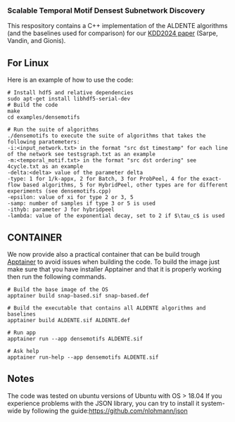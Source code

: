 ### Scalable Temporal Motif Densest Subnetwork Discovery 

This respository contains a C++ implementation of the ALDENTE algorithms (and the baselines used for comparison) for our [KDD2024 paper](https://arxiv.org/abs/2406.10608) (Sarpe, Vandin, and Gionis).

## For Linux

Here is an example of how to use the code:
```
# Install hdf5 and relative dependencies
sudo apt-get install libhdf5-serial-dev
# Build the code
make
cd examples/densemotifs

# Run the suite of algorithms
./densemotifs to execute the suite of algorithms that takes the following paratemeters:
-i:<input_network.txt> in the format "src dst timestamp" for each line of the network see testsgraph.txt as an example
-m:<temporal_motif.txt> in the format "src dst ordering" see 4cycle.txt as an example
-delta:<delta> value of the parameter delta
-type: 1 for 1/k-appx, 2 for Batch, 3 for ProbPeel, 4 for the exact-flow based algorithms, 5 for HybridPeel, other types are for different experiments (see densemotifs.cpp)
-epsilon: value of xi for type 2 or 3, 5
-samp: number of samples if type 3 or 5 is used
-ithyb: parameter J for hybridpeel
-lambda: value of the exponential decay, set to 2 if $\tau_c$ is used
```
## CONTAINER
We now provide also a practical container that can be build trough [Apptainer](https://apptainer.org/) to avoid issues when building the code.
To build the image just make sure that you have installer Apptainer and that it is properly working then run the following commands.

```
# Build the base image of the OS
apptainer build snap-based.sif snap-based.def

# Build the executable that contains all ALDENTE algorithms and baselines
apptainer build ALDENTE.sif ALDENTE.def

# Run app
apptainer run --app densemotifs ALDENTE.sif

# Ask help
apptainer run-help --app densemotifs ALDENTE.sif
```

## Notes

The code was tested on ubuntu versions of Ubuntu with OS > 18.04
If you experience problems with the JSON library, you can try to install it system-wide by following the guide:https://github.com/nlohmann/json

